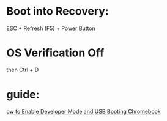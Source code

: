 # Boot into Recovery:
ESC + Refresh (F5) + Power Button

# OS Verification Off
then
Ctrl + D

# guide:
[ow to Enable Developer Mode and USB Booting Chromebook](https://youtu.be/UWXO61_v_xo)
